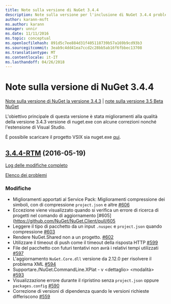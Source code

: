 ```yaml
---
title: Note sulla versione di NuGet 3.4.4
description: Note sulla versione per l'inclusione di NuGet 3.4.4 problemi noti, correzioni di bug, le funzionalità aggiunte e dcr.
author: karann-msft
ms.author: karann
manager: unnir
ms.date: 11/11/2016
ms.topic: conceptual
ms.openlocfilehash: 891d5c7ee884d31f405118739b57a169b9cd93b3
ms.sourcegitcommit: 3eab9c4dd41ea7ccd2c28bb5ab16f6fbbec13708
ms.translationtype: MT
ms.contentlocale: it-IT
ms.lasthandoff: 04/26/2018
---
```

# <a name="nuget-344-release-notes"></a>Note sulla versione di NuGet 3.4.4

[Note sulla versione di NuGet la versione 3.4.3](../release-notes/nuget-3.4.3.md) | [note sulla versione 3.5 Beta NuGet](../release-notes/nuget-3.5-Beta.md)

L'obiettivo principale di questa versione è stata miglioramenti alla qualità della versione 3.4.3 versione di nuget.exe con alcune correzioni nonché l'estensione di Visual Studio.

È possibile scaricare il progetto VSIX sia nuget.exe [qui](https://dist.nuget.org/index.html).

## <a name="344-rtmhttpsgithubcomnugetnugetclienttree344-rtm-2016-05-19"></a>[3.4.4-RTM](https://github.com/NuGet/NuGet.Client/tree/3.4.4-rtm) (2016-05-19)

[Log delle modifiche completo](https://github.com/NuGet/NuGet.Client/compare/3.5.0-beta-final...3.4.4-rtm)

[Elenco dei problemi](https://github.com/NuGet/Home/issues?q=is%3Aissue+milestone%3A3.4.4+is%3Aclosed)

### <a name="changes"></a>Modifiche

- Miglioramenti apportati al Service Pack: Miglioramenti compressione dei simboli, con di compressione `project.json` e altre [ \#606](https://github.com/NuGet/NuGet.Client/pull/606)
- Eccezione viene visualizzato quando si verifica un errore di ricerca di progetti nel comando di aggiornamento [\#605] (https://github.com/NuGet/NuGet.Client/pull/605
- Leggere il tipo di pacchetto da un input `.nuspec` e `project.json` quando compressione [ \#603](https://github.com/NuGet/NuGet.Client/pull/603)
- Rendere NuGet.Shared non a un progetto. [\#602](https://github.com/NuGet/NuGet.Client/pull/602)
- Utilizzare il timeout di push come il timeout della risposta HTTP [ \#599](https://github.com/NuGet/NuGet.Client/pull/599)
- File del pacchetto con futuri tentativi non avrà i relativi tempi utilizzati [ \#597](https://github.com/NuGet/NuGet.Client/pull/597)
- L'aggiornamento `NuGet.Core.dll` versione da 2.12.0 per risolvere il problema XML [ \#594](https://github.com/NuGet/NuGet.Client/pull/594)
- Supportare./NuGet.CommandLine.XPlat - v \<dettaglio\> \<modalità\> [ \#593](https://github.com/NuGet/NuGet.Client/pull/593)
- Visualizzazione errore durante il ripristino senza `project.json` oppure `packages.config` [ \#590](https://github.com/NuGet/NuGet.Client/pull/590)
- Correzione di versioni di dipendenza quando le versioni richieste differiscono [ \#559](https://github.com/NuGet/NuGet.Client/pull/559)